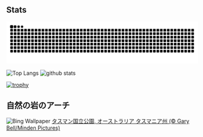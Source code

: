 ## Stats
<picture>
  <source media="(prefers-color-scheme: dark)" srcset="https://raw.githubusercontent.com/ba230t/ba230t/output/github-contribution-grid-snake-dark.svg">
  <source media="(prefers-color-scheme: light)" srcset="https://raw.githubusercontent.com/ba230t/ba230t/output/github-contribution-grid-snake.svg">
  <img alt="github contribution grid snake animation" src="https://raw.githubusercontent.com/ba230t/ba230t/output/github-contribution-grid-snake.svg">
</picture>

<p align="left">
  <img alt="Top Langs" height="150px" src="https://github-readme-stats.vercel.app/api/top-langs/?username=ba230t&layout=compact&theme=transparent" />
  <img alt="github stats" height="150px" src="https://github-readme-stats.vercel.app/api?username=ba230t&theme=transparent" />
</p>

[![trophy](https://github-profile-trophy.vercel.app/?username=ba230t&theme=transparent&column=7)](https://github.com/ryo-ma/github-profile-trophy)


<!-- Bing Wallpaper Start -->
## 自然の岩のアーチ
![Bing Wallpaper](https://www.bing.com/th?id=OHR.TasmansArch_JA-JP4122919606_1920x1080.jpg&rf=LaDigue_1920x1080.jpg&pid=hp)
[タスマン国立公園, オーストラリア タスマニア州 (© Gary Bell/Minden Pictures)](https://www.bing.com/search?q=%E3%82%BF%E3%82%B9%E3%83%9E%E3%83%B3%E5%9B%BD%E7%AB%8B%E5%85%AC%E5%9C%92+%E3%82%AA%E3%83%BC%E3%82%B9%E3%83%88%E3%83%A9%E3%83%AA%E3%82%A2&form=hpcapt&filters=HpDate%3a%2220241118_1500%22)
<!-- Bing Wallpaper End -->
